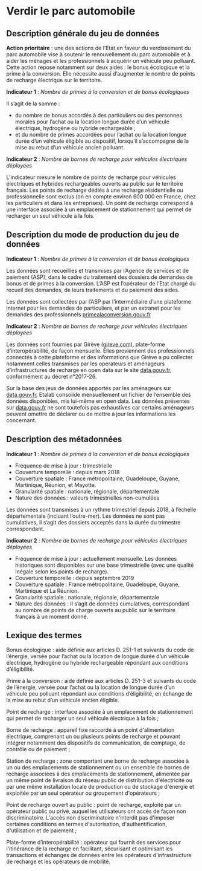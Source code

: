 # Verdir le parc automobile
## Description générale du jeu de données 
**Action prioritaire** : une des actions de l’Etat en faveur du verdissement du parc automobile vise à soutenir le renouvellement du parc automobile et à aider les ménages et les professionnels à acquérir un véhicule peu polluant. Cette action repose notamment sur deux aides : le bonus écologique et la prime à la conversion. Elle nécessite aussi d’augmenter le nombre de points de recharge électrique sur le territoire.

**Indicateur 1** : *Nombre de primes à la conversion et de bonus écologiques*

Il s’agit de la somme :
-	du nombre de bonus accordés à des particuliers ou des personnes morales pour l’achat ou la location longue durée d’un véhicule électrique, hydrogène ou hybride rechargeable ;
-	et du nombre de primes accordées pour l’achat ou la location longue durée d’un véhicule éligible au dispositif, lorsqu’il s’accompagne de la mise au rebut d’un véhicule ancien polluant.

**Indicateur 2** : *Nombre de bornes de recharge pour véhicules électriques déployées*

L’indicateur mesure le nombre de points de recharge pour véhicules électriques et hybrides rechargeables ouverts au public sur le territoire français. Les points de recharge dédiés à une recharge résidentielle ou professionnelle sont exclus (on en compte environ 600 000 en France, chez les particuliers et dans les entreprises). Un point de recharge correspond à une interface associée à un emplacement de stationnement qui permet de recharger un seul véhicule à la fois.

## Description du mode de production du jeu de données 

**Indicateur 1** : *Nombre de primes à la conversion et de bonus écologiques*

Les données sont recueillies et transmises par l’Agence de services et de paiement (ASP), dans le cadre du traitement des dossiers de demandes de bonus et de primes à la conversion. L’ASP est l’opérateur de l’Etat chargé du recueil des demandes, de leurs traitements et du paiement des aides.

Les données sont collectées par l’ASP par l’intermédiaire d’une plateforme internet pour les demandes de particuliers, et par un extranet pour les demandes des professionnels
[primealaconversion.gouv.fr](https://www.primealaconversion.gouv.fr/)

**Indicateur 2** : *Nombre de bornes de recharge pour véhicules électriques déployées*

Les données sont fournies par Girève ([gireve.com](https://www.gireve.com)), plate-forme d’interopérabilité, de façon mensuelle. Elles proviennent des professionnels connectés à cette plateforme et des informations que Girève a pu collecter notamment celles transmises par les opérateurs et aménageurs d’infrastructures de recharge en open data sur le site [data.gouv.fr](https://data.gouv.fr), conformément au décret n°2017-26. 

Sur la base des jeux de données apportés par les aménageurs sur [data.gouv.fr](https://data.gouv.fr), Etalab consolide mensuellement un fichier de l’ensemble des données disponibles, mis lui-même en open data. Les données présentes sur [data.gouv.fr](https://data.gouv.fr) ne sont toutefois pas exhaustives car certains aménageurs peuvent omettre de déclarer ou de mettre à jour les informations les concernant.


## Description des métadonnées 

**Indicateur 1** : *Nombre de primes à la conversion et de bonus écologiques*

-	Fréquence de mise à jour : trimestrielle
-	Couverture temporelle :  depuis mars 2018
-	Couverture spatiale : France métropolitaine, Guadeloupe, Guyane, Martinique, Réunion, et Mayotte.
-	Granularité spatiale : nationale, régionale, départementale
-	Nature des données : valeurs trimestrielles non-cumulées

Les données sont transmises à un rythme trimestriel depuis 2018, à l’échelle départementale (incluant l’outre-mer). Les données ne sont pas cumulatives, il s’agit des dossiers acceptés dans la durée du trimestre correspondant.

**Indicateur 2** : *Nombre de bornes de recharge pour véhicules électriques déployées*

-	Fréquence de mise à jour : actuellement mensuelle. Les données historiques sont disponibles sur une base trimestrielle (avec une qualité inégale selon les points de recharge).
-	Couverture temporelle : depuis septembre 2019
-	Couverture spatiale : France métropolitaine, Guadeloupe, Guyane, Martinique et La Réunion.
-	Granularité spatiale : nationale, régionale, départementale
-	Nature des données : Il s’agit de données cumulatives, correspondant au nombre de points de charge ouverts au public sur le territoire français à un moment donné.

## Lexique des termes 
Bonus écologique : aide définie aux articles D. 251-1 et suivants du code de l’énergie, versée pour l’achat ou la location de longue durée d’un véhicule électrique, hydrogène ou hybride rechargeable répondant aux conditions d’éligibilité.

Prime à la conversion : aide définie aux articles D. 251-3 et suivants du code de l’énergie, versée pour l’achat ou la location de longue durée d’un véhicule peu polluant répondant aux conditions d’éligibilité, en échange de la mise au rebut d’un véhicule ancien éligible.

Point de recharge : interface associée à un emplacement de stationnement qui permet de recharger un seul véhicule électrique à la fois ;

Borne de recharge : appareil fixe raccordé à un point d'alimentation électrique, comprenant un ou plusieurs points de recharge et pouvant intégrer notamment des dispositifs de communication, de comptage, de contrôle ou de paiement ;

Station de recharge : zone comportant une borne de recharge associée à un ou des emplacements de stationnement ou un ensemble de bornes de recharge associées à des emplacements de stationnement, alimentée par un même point de livraison du réseau public de distribution d'électricité ou par une même installation locale de production ou de stockage d'énergie et exploitée par un seul opérateur ou groupement d'opérateurs ;

Point de recharge ouvert au public : point de recharge, exploité par un opérateur public ou privé, auquel les utilisateurs ont accès de façon non discriminatoire. L'accès non discriminatoire n'interdit pas d'imposer certaines conditions en termes d'autorisation, d'authentification, d'utilisation et de paiement ;

Plate-forme d’interopérabilité : opérateur qui fournit des services pour l'itinérance de la recharge en facilitant, sécurisant et optimisant les transactions et échanges de données entre les opérateurs d'infrastructure de recharge et les opérateurs de mobilité.